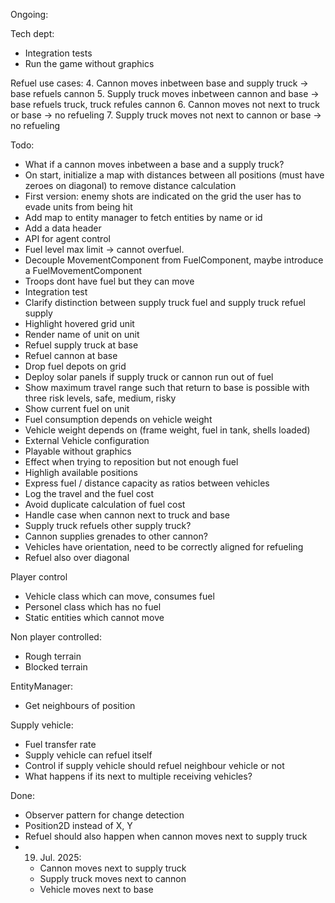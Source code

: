 
Ongoing:

Tech dept:
- Integration tests
- Run the game without graphics



Refuel use cases:
4. Cannon moves inbetween base and supply truck  -> base refuels cannon
5. Supply truck moves inbetween cannon and base  -> base refuels truck, truck refules cannon
6. Cannon moves not next to truck or base        -> no refueling
7. Supply truck moves not next to cannon or base -> no refueling

Todo:
- What if a cannon moves inbetween a base and a supply truck?
- On start, initialize a map with distances between all positions (must have zeroes on diagonal) to remove
  distance calculation
- First version: enemy shots are indicated on the grid the user has to evade units from being hit
- Add map to entity manager to fetch entities by name or id
- Add a data header
- API for agent control
- Fuel level max limit -> cannot overfuel.
- Decouple MovementComponent from FuelComponent, maybe introduce a FuelMovementComponent
- Troops dont have fuel but they can move
- Integration test
- Clarify distinction between supply truck fuel and supply truck refuel supply
- Highlight hovered grid unit
- Render name of unit on unit
- Refuel supply truck at base
- Refuel cannon at base
- Drop fuel depots on grid
- Deploy solar panels if supply truck or cannon run out of fuel
- Show maximum travel range such that return to base is possible with three risk levels, safe, medium, risky
- Show current fuel on unit
- Fuel consumption depends on vehicle weight
- Vehicle weight depends on (frame weight, fuel in tank, shells loaded)
- External Vehicle configuration
- Playable without graphics
- Effect when trying to reposition but not enough fuel
- Highligh available positions
- Express fuel / distance capacity as ratios between vehicles
- Log the travel and the fuel cost
- Avoid duplicate calculation of fuel cost
- Handle case when cannon next to truck and base
- Supply truck refuels other supply truck?
- Cannon supplies grenades to other cannon?
- Vehicles have orientation, need to be correctly aligned for refueling
- Refuel also over diagonal

Player control
- Vehicle class which can move, consumes fuel
- Personel class which has no fuel
- Static entities which cannot move

Non player controlled:
- Rough terrain
- Blocked terrain

EntityManager:
- Get neighbours of position


Supply vehicle:
- Fuel transfer rate
- Supply vehicle can refuel itself
- Control if supply vehicle should refuel neighbour vehicle or not
- What happens if its next to multiple receiving vehicles?


Done:
- Observer pattern for change detection
- Position2D instead of X, Y
- Refuel should also happen when cannon moves next to supply truck
- 19. Jul. 2025:
    - Cannon moves next to supply truck
    - Supply truck moves next to cannon
    - Vehicle moves next to base
